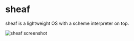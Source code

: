 sheaf
=====

sheaf is a lightweight OS with a scheme interpreter on top.

![sheaf screenshot](http://i.imgur.com/LWSyWMb.png)